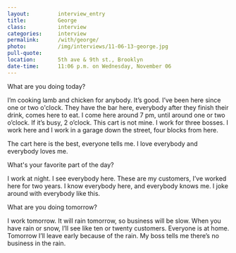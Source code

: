 ```yaml
---
layout:         interview_entry
title:          George
class:          interview
categories:     interview
permalink:      /with/george/
photo:          /img/interviews/11-06-13-george.jpg
pull-quote:
location:       5th ave & 9th st., Brooklyn
date-time:      11:06 p.m. on Wednesday, November 06
---
```

<p class="question">What are you doing today?</p>
<p>I’m cooking lamb and chicken for anybody. It’s good. I’ve been here since one or two o'clock. They have the bar here, everybody after they finish their drink, comes here to eat. I come here around 7 pm, until around one or two o’clock. If it’s busy, 2 o’clock. This cart is not mine. I work for three bosses. I work here and I work in a garage down the street, four blocks from here. </p>

<p>The cart here is the best, everyone tells me. I love everybody and everybody loves me. </p>

<p class="question">What's your favorite part of the day?</p>
<p>I work at night. I see everybody here. These are my customers, I’ve worked here for two years. I know everybody here, and everybody knows me. I joke around with everybody like this. </p>

<p class="question">What are you doing tomorrow?</p>
<p>I work tomorrow. It will rain tomorrow, so business will be slow. When you have rain or snow, I’ll see like ten or twenty customers. Everyone is at home. Tomorrow I’ll leave early because of the rain. My boss tells me there’s no business in the rain.</p>

